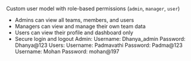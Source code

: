 Custom user model with role-based permissions (`admin`, `manager`, `user`)
- Admins can view all teams, members, and users
- Managers can view and manage their own team data
- Users can view their profile and dashboard only
- Secure login and logout
Admin:
Username: Dhanya_admin
Password: Dhanya@123
Users:
Username: Padmavathi
Password: Padma@123
Username: Mohan
Password: mohan@197

